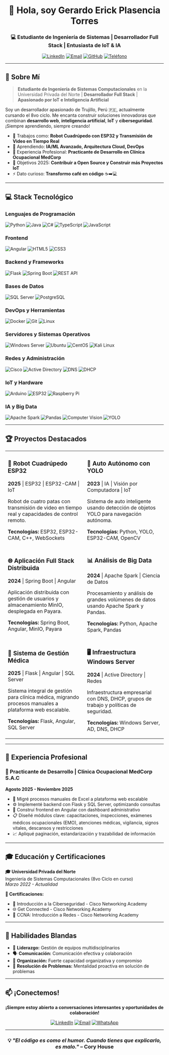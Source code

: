 <div align="center">
  
# 👋 Hola, soy Gerardo Erick Plasencia Torres

### 💻 Estudiante de Ingeniería de Sistemas | Desarrollador Full Stack | Entusiasta de IoT & IA

</div>

<div align="center">
  
[![LinkedIn](https://img.shields.io/badge/LinkedIn-0077B5?style=for-the-badge&logo=linkedin&logoColor=white)](https://linkedin.com/in/gerardo-plasencia)
[![Email](https://img.shields.io/badge/Gmail-D14836?style=for-the-badge&logo=gmail&logoColor=white)](mailto:erick.plasencia54@gmail.com)
[![GitHub](https://img.shields.io/badge/GitHub-100000?style=for-the-badge&logo=github&logoColor=white)](https://github.com/YamiDarknezz)
[![Teléfono](https://img.shields.io/badge/WhatsApp-25D366?style=for-the-badge&logo=whatsapp&logoColor=white)](https://wa.me/51947013696)

</div>

---

## 🚀 Sobre Mí

> **Estudiante de Ingeniería de Sistemas Computacionales** en la Universidad Privada del Norte | **Desarrollador Full Stack** | **Apasionado por IoT e Inteligencia Artificial**

Soy un desarrollador apasionado de Trujillo, Perú 🇵🇪, actualmente cursando el 8vo ciclo. Me encanta construir soluciones innovadoras que combinan **desarrollo web**, **inteligencia artificial**, **IoT** y **ciberseguridad**. ¡Siempre aprendiendo, siempre creando!

- 🔭 Trabajos como: **Robot Cuadrúpedo con ESP32 y Transmisión de Video en Tiempo Real**
- 🌱 Aprendiendo: **IA/ML Avanzado, Arquitectura Cloud, DevOps**
- 💼 Experiencia Profesional: **Practicante de Desarrollo en Clínica Ocupacional MedCorp**
- 🎯 Objetivos 2025: **Contribuir a Open Source y Construir más Proyectos IoT**
- ⚡ Dato curioso: **Transformo café en código** ☕➡️💻

---

## 💻 Stack Tecnológico

### **Lenguajes de Programación**
![Python](https://img.shields.io/badge/Python-3776AB?style=for-the-badge&logo=python&logoColor=white)
![Java](https://img.shields.io/badge/Java-ED8B00?style=for-the-badge&logo=openjdk&logoColor=white)
![C#](https://img.shields.io/badge/C%23-239120?style=for-the-badge&logo=c-sharp&logoColor=white)
![TypeScript](https://img.shields.io/badge/TypeScript-007ACC?style=for-the-badge&logo=typescript&logoColor=white)
![JavaScript](https://img.shields.io/badge/JavaScript-F7DF1E?style=for-the-badge&logo=javascript&logoColor=black)

### **Frontend**
![Angular](https://img.shields.io/badge/Angular-DD0031?style=for-the-badge&logo=angular&logoColor=white)
![HTML5](https://img.shields.io/badge/HTML5-E34F26?style=for-the-badge&logo=html5&logoColor=white)
![CSS3](https://img.shields.io/badge/CSS3-1572B6?style=for-the-badge&logo=css3&logoColor=white)

### **Backend y Frameworks**
![Flask](https://img.shields.io/badge/Flask-000000?style=for-the-badge&logo=flask&logoColor=white)
![Spring Boot](https://img.shields.io/badge/Spring_Boot-6DB33F?style=for-the-badge&logo=spring-boot&logoColor=white)
![REST API](https://img.shields.io/badge/REST_API-009688?style=for-the-badge&logo=fastapi&logoColor=white)

### **Bases de Datos**
![SQL Server](https://img.shields.io/badge/SQL_Server-CC2927?style=for-the-badge&logo=microsoft-sql-server&logoColor=white)
![PostgreSQL](https://img.shields.io/badge/PostgreSQL-316192?style=for-the-badge&logo=postgresql&logoColor=white)

### **DevOps y Herramientas**
![Docker](https://img.shields.io/badge/Docker-2496ED?style=for-the-badge&logo=docker&logoColor=white)
![Git](https://img.shields.io/badge/Git-F05032?style=for-the-badge&logo=git&logoColor=white)
![Linux](https://img.shields.io/badge/Linux-FCC624?style=for-the-badge&logo=linux&logoColor=black)

### **Servidores y Sistemas Operativos**
![Windows Server](https://img.shields.io/badge/Windows_Server-0078D6?style=for-the-badge&logo=windows&logoColor=white)
![Ubuntu](https://img.shields.io/badge/Ubuntu-E95420?style=for-the-badge&logo=ubuntu&logoColor=white)
![CentOS](https://img.shields.io/badge/CentOS-262577?style=for-the-badge&logo=centos&logoColor=white)
![Kali Linux](https://img.shields.io/badge/Kali_Linux-557C94?style=for-the-badge&logo=kali-linux&logoColor=white)

### **Redes y Administración**
![Cisco](https://img.shields.io/badge/Cisco_CCNA-1BA0D7?style=for-the-badge&logo=cisco&logoColor=white)
![Active Directory](https://img.shields.io/badge/Active_Directory-0078D4?style=for-the-badge&logo=windows&logoColor=white)
![DNS](https://img.shields.io/badge/DNS-0078D4?style=for-the-badge&logo=cloudflare&logoColor=white)
![DHCP](https://img.shields.io/badge/DHCP-0078D4?style=for-the-badge&logo=windows&logoColor=white)

### **IoT y Hardware**
![Arduino](https://img.shields.io/badge/Arduino-00979D?style=for-the-badge&logo=arduino&logoColor=white)
![ESP32](https://img.shields.io/badge/ESP32-000000?style=for-the-badge&logo=espressif&logoColor=white)
![Raspberry Pi](https://img.shields.io/badge/Raspberry_Pi-A22846?style=for-the-badge&logo=raspberry-pi&logoColor=white)

### **IA y Big Data**
![Apache Spark](https://img.shields.io/badge/Apache_Spark-E25A1C?style=for-the-badge&logo=apache-spark&logoColor=white)
![Pandas](https://img.shields.io/badge/Pandas-150458?style=for-the-badge&logo=pandas&logoColor=white)
![Computer Vision](https://img.shields.io/badge/Visión_por_Computadora-5C3EE8?style=for-the-badge&logo=opencv&logoColor=white)
![YOLO](https://img.shields.io/badge/YOLO-00FFFF?style=for-the-badge&logo=yolo&logoColor=black)

---

## 🏆 Proyectos Destacados

<table>
<tr>
<td width="50%">

### 🤖 Robot Cuadrúpedo ESP32
**2025** | ESP32 | ESP32-CAM | IoT

Robot de cuatro patas con transmisión de video en tiempo real y capacidades de control remoto.

**Tecnologías:** ESP32, ESP32-CAM, C++, WebSockets

</td>
<td width="50%">

### 🚗 Auto Autónomo con YOLO
**2023** | IA | Visión por Computadora | IoT

Sistema de auto inteligente usando detección de objetos YOLO para navegación autónoma.

**Tecnologías:** Python, YOLO, ESP32-CAM, OpenCV

</td>
</tr>
<tr>
<td width="50%">

### 🌐 Aplicación Full Stack Distribuida
**2024** | Spring Boot | Angular

Aplicación distribuida con gestión de usuarios y almacenamiento MinIO, desplegada en Payara.

**Tecnologías:** Spring Boot, Angular, MinIO, Payara

</td>
<td width="50%">

### 📊 Análisis de Big Data
**2024** | Apache Spark | Ciencia de Datos

Procesamiento y análisis de grandes volúmenes de datos usando Apache Spark y Pandas.

**Tecnologías:** Python, Apache Spark, Pandas

</td>
</tr>
<tr>
<td width="50%">

### 🏥 Sistema de Gestión Médica
**2025** | Flask | Angular | SQL Server

Sistema integral de gestión para clínica médica, migrando procesos manuales a plataforma web escalable.

**Tecnologías:** Flask, Angular, SQL Server

</td>
<td width="50%">

### 🖥️ Infraestructura Windows Server
**2024** | Active Directory | Redes

Infraestructura empresarial con DNS, DHCP, grupos de trabajo y políticas de seguridad.

**Tecnologías:** Windows Server, AD, DNS, DHCP

</td>
</tr>
</table>

---

## 💼 Experiencia Profesional

### 🏥 Practicante de Desarrollo | Clínica Ocupacional MedCorp S.A.C
**Agosto 2025 - Noviembre 2025**

- 🔄 Migré procesos manuales de Excel a plataforma web escalable
- ⚙️ Implementé backend con Flask y SQL Server, optimizando consultas
- 🎨 Construí frontend en Angular con dashboard administrativo
- 📋 Diseñé módulos clave: capacitaciones, inspecciones, exámenes médicos ocupacionales (EMO), atenciones médicas, vigilancia, signos vitales, descansos y restricciones
- 📈 Apliqué paginación, estandarización y trazabilidad de información

---

## 🎓 Educación y Certificaciones

**🎓 Universidad Privada del Norte**  
Ingeniería de Sistemas Computacionales (8vo Ciclo en curso)  
*Marzo 2022 - Actualidad*

**📜 Certificaciones:**
- 🔐 Introducción a la Ciberseguridad - Cisco Networking Academy
- 🌐 Get Connected - Cisco Networking Academy
- 📡 CCNA: Introducción a Redes - Cisco Networking Academy

---

## 🌟 Habilidades Blandas  

- 👥 **Liderazgo:** Gestión de equipos multidisciplinarios  
- 🗣️ **Comunicación:** Comunicación efectiva y colaboración  
- 📅 **Organización:** Fuerte capacidad organizativa y compromiso  
- 🧩 **Resolución de Problemas:** Mentalidad proactiva en solución de problemas  

---

## 📫 ¡Conectemos!

<div align="center">

**¡Siempre estoy abierto a conversaciones interesantes y oportunidades de colaboración!**

[![LinkedIn](https://img.shields.io/badge/LinkedIn-Conectemos-0077B5?style=for-the-badge&logo=linkedin&logoColor=white)](https://linkedin.com/in/gerardo-plasencia)
[![Email](https://img.shields.io/badge/Gmail-Envíame_un_Mensaje-D14836?style=for-the-badge&logo=gmail&logoColor=white)](mailto:erick.plasencia54@gmail.com)
[![WhatsApp](https://img.shields.io/badge/WhatsApp-Conversemos-25D366?style=for-the-badge&logo=whatsapp&logoColor=white)](https://wa.me/51947013696)

</div>

---

<div align="center">
  
### 💡 *"El código es como el humor. Cuando tienes que explicarlo, es malo."* – Cory House
